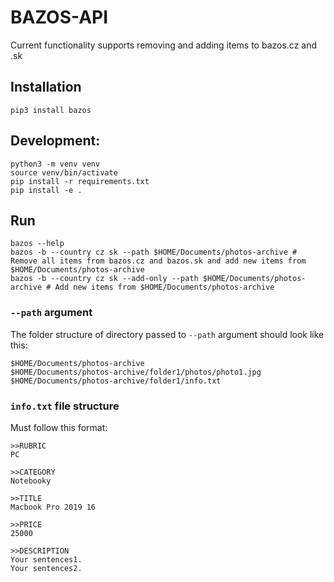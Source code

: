 # BAZOS-API

Current functionality supports removing and adding items to bazos.cz and .sk

## Installation

```shell
pip3 install bazos
```

## Development:

```shell
python3 -m venv venv
source venv/bin/activate
pip install -r requirements.txt
pip install -e .
```

## Run

```shell
bazos --help
bazos -b --country cz sk --path $HOME/Documents/photos-archive # Remove all items from bazos.cz and bazos.sk and add new items from $HOME/Documents/photos-archive
bazos -b --country cz sk --add-only --path $HOME/Documents/photos-archive # Add new items from $HOME/Documents/photos-archive
```

### `--path` argument

The folder structure of directory passed to `--path` argument should look like this:

```shell
$HOME/Documents/photos-archive
$HOME/Documents/photos-archive/folder1/photos/photo1.jpg
$HOME/Documents/photos-archive/folder1/info.txt
```

### `info.txt` file structure

Must follow this format:

```shell
>>RUBRIC
PC

>>CATEGORY
Notebooky

>>TITLE
Macbook Pro 2019 16

>>PRICE
25000

>>DESCRIPTION
Your sentences1.
Your sentences2.
```
